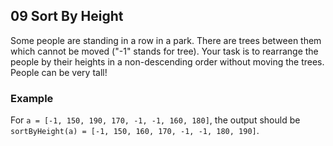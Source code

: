 ## 09 Sort By Height

Some people are standing in a row in a park. There are trees between them which cannot be moved ("-1" stands for tree). Your task is to rearrange the people by their heights in a non-descending order without moving the trees. People can be very tall!

### Example

For `a = [-1, 150, 190, 170, -1, -1, 160, 180]`, the output should be
`sortByHeight(a) = [-1, 150, 160, 170, -1, -1, 180, 190]`.
